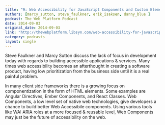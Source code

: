 ```yaml
---
title: "9: Web Accessibility for JavaScript Components and Custom Elements"
authors: [marcy_sutton, steve_faulkner, erik_isaksen, danny_blue ]
podcast: The Web Platform Podcast
date: 2014-09-03
original_date: 2014-09-03
link: "http://thewebplatform.libsyn.com/web-accessibility-for-javascript-components-and-custom-elements"
category: podcasts
layout: single
---
```


Steve Faulkner and Marcy Sutton discuss the lack of focus in development today with regards to building accessible applications & services. Many times web accessibility becomes an afterthought in creating a software product, having low prioritization from the business side until it is a real painful problem.

<!-- Excerpt -->

In many client side frameworks there is a growing focus on componentization in the form of HTML elements. Some examples are Angular Directives, Ember Components, and React Classes. Web Components, a low level set of native web technologies, give developers a chance to build better Web Accessibile components. Using various tools like WAI ARIA roles at a more focused & reusable level, Web Components may just be the future of accessibility on the web.
